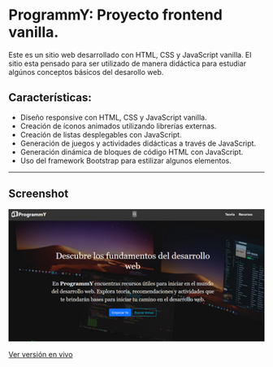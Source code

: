 # ProgrammY: Proyecto frontend vanilla.

Este es un sitio web desarrollado con HTML, CSS y JavaScript vanilla. El sitio esta pensado para ser utilizado de manera didáctica para estudiar algúnos conceptos básicos del desarollo web.

## Características:

* Diseño responsive con HTML, CSS y JavaScript vanilla.
* Creación de íconos animados utilizando librerías externas.
* Creación de listas desplegables con JavaScript.
* Generación de juegos y actividades didácticas a través de JavaScript.
* Generación dinámica de bloques de código HTML con JavaScript.
* Uso del framework Bootstrap para estilizar algunos elementos.

_________________________________________

## Screenshot

![Programmy screenshot](./programmy-og.png)

[Ver versión en vivo](https://ecastrogit.github.io/programmy/)
